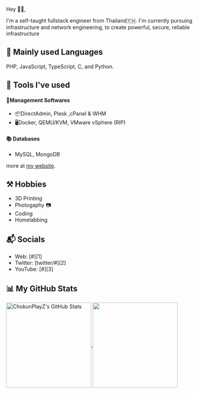 Hey 👋🏻,

I'm a self-taught fullstack engineer from Thailand🇹🇭. I'm currently pursuing infrastructure and network engineering, to create powerful, secure, reliable infrastructure

## 📜 Mainly used Languages
PHP, JavaScript, TypeScript, C, and Python.

## 🧰 Tools I've used
#### 💼Management Softwares
- 📦DirectAdmin, Plesk ,cPanel & WHM
- 🖥Docker, QEMU/KVM, VMware vSphere (RIP)
#### 📚 Databases
- MySQL, MongoDB

more at [my website](https://ckl.moe).

## ⚒ Hobbies
- 3D Printing
- Photogaphy 📷
- Coding
- Homelabbing

## 📬 Socials

- Web: [#][1]
- Twitter: [twitter/#][2]
- YouTube: [#][3]

## 📊 My GitHub Stats

<a href="https://github.com/nakharinit">
  <img align="center" src="https://github-readme-stats.vercel.app/api?username=chokunplayz&theme=github_dark" alt="ChokunPlayZ's GitHub Stats" height="230"/>
</a>

<a href="https://github.com/nakharinit">
  <img align="center" src="https://github-readme-stats.vercel.app/api/top-langs/?username=chokunplayz&theme=github_dark" height="230"/>
</a>

